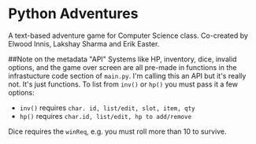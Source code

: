 # Python Adventures
A text-based adventure game for Computer Science class. Co-created by Elwood Innis, Lakshay Sharma and Erik Easter.

##Note on the metadata "API"
Systems like HP, inventory, dice, invalid options, and the game over screen are all pre-made in functions in the infrastucture code section of ``main.py``.
I'm calling this an API but it's really not. It's just functions.
To list from ``inv()`` or ``hp()`` you must pass it a few options:

  - ``inv()`` requires ``char. id, list/edit, slot, item, qty``
  - ``hp()`` requires ``char.id, list/edit, hp to add/remove``
  
 Dice requires the ``winReq``, e.g. you must roll more than 10 to survive.
  
